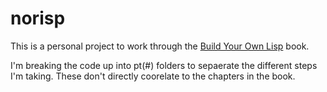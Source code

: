 # norisp

This is a personal project to work through the [Build Your Own Lisp](https://www.buildyourownlisp.com) book.

I'm breaking the code up into pt(#) folders to sepaerate the different steps I'm taking.
These don't directly coorelate to the chapters in the book.
